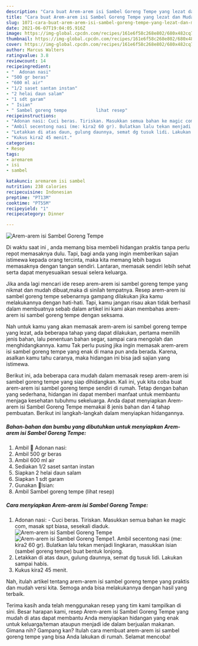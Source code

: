 ```yaml
---
description: "Cara buat Arem-arem isi Sambel Goreng Tempe yang lezat dan Mudah Dibuat"
title: "Cara buat Arem-arem isi Sambel Goreng Tempe yang lezat dan Mudah Dibuat"
slug: 1071-cara-buat-arem-arem-isi-sambel-goreng-tempe-yang-lezat-dan-mudah-dibuat
date: 2021-06-07T19:04:05.916Z
image: https://img-global.cpcdn.com/recipes/161e6f58c268e802/680x482cq70/arem-arem-isi-sambel-goreng-tempe-foto-resep-utama.jpg
thumbnail: https://img-global.cpcdn.com/recipes/161e6f58c268e802/680x482cq70/arem-arem-isi-sambel-goreng-tempe-foto-resep-utama.jpg
cover: https://img-global.cpcdn.com/recipes/161e6f58c268e802/680x482cq70/arem-arem-isi-sambel-goreng-tempe-foto-resep-utama.jpg
author: Marcus Walters
ratingvalue: 3.8
reviewcount: 14
recipeingredient:
- "  Adonan nasi"
- "500 gr beras"
- "600 ml air"
- "1/2 saset santan instan"
- "2 helai daun salam"
- "1 sdt garam"
- " Isian"
- " Sambel goreng tempe           lihat resep"
recipeinstructions:
- "Adonan nasi: Cuci beras. Tiriskan. Masukkan semua bahan ke magic com, masak spt biasa, sesekali diaduk."
- "Ambil secentong nasi (me: kira2 60 gr). Bulatkan lalu tekan menjadi lingkaran, masukkan isian (sambel goreng tempe) buat bentuk lonjong."
- "Letakkan di atas daun, gulung daunnya, semat dg tusuk lidi. Lakukan sampai habis."
- "Kukus kira2 45 menit."
categories:
- Resep
tags:
- aremarem
- isi
- sambel

katakunci: aremarem isi sambel 
nutrition: 238 calories
recipecuisine: Indonesian
preptime: "PT13M"
cooktime: "PT55M"
recipeyield: "1"
recipecategory: Dinner

---
```



![Arem-arem isi Sambel Goreng Tempe](https://img-global.cpcdn.com/recipes/161e6f58c268e802/680x482cq70/arem-arem-isi-sambel-goreng-tempe-foto-resep-utama.jpg)

Di waktu  saat ini , anda memang bisa membeli hidangan praktis tanpa perlu repot memasaknya dulu. Tapi, bagi anda yang ingin memberikan sajian istimewa kepada orang tercinta, maka kita memang lebih bagus memasaknya dengan tangan sendiri. Lantaran, memasak sendiri lebih sehat serta dapat menyesuaikan sesuai selera keluarga.

Jika anda lagi mencari ide resep arem-arem isi sambel goreng tempe yang nikmat dan mudah dibuat,maka di sinilah tempatnya. Resep arem-arem isi sambel goreng tempe  sebenarnya gampang dilakukan jika kamu melakukannya dengan hati-hati. Tapi, kamu jangan risau akan tidak berhasil dalam membuatnya 
sebab dalam artikel ini kami akan membahas arem-arem isi sambel goreng tempe dengan seksama.  



Nah untuk kamu yang akan memasak arem-arem isi sambel goreng tempe yang lezat, ada beberapa tahap yang dapat dilakukan, pertama memilih jenis bahan, lalu penentuan bahan segar, sampai cara mengolah dan menghidangkannya. kamu Tak perlu pusing jika ingin memasak arem-arem isi sambel goreng tempe yang enak di mana pun anda berada. Karena, asalkan kamu  tahu caranya, maka hidangan ini bisa jadi sajian yang istimewa.

Berikut ini, ada beberapa cara mudah dalam memasak resep arem-arem isi sambel goreng tempe yang siap dihidangkan. Kali ini, yuk kita coba buat arem-arem isi sambel goreng tempe sendiri di rumah. Tetap dengan bahan yang sederhana, hidangan ini dapat memberi manfaat untuk membantu menjaga kesehatan tubuhmu sekeluarga. Anda dapat menyiapkan Arem-arem isi Sambel Goreng Tempe memakai 8 jenis bahan dan 4 tahap pembuatan. Berikut ini langkah-langkah dalam menyiapkan hidangannya.

<!--inarticleads1-->

##### Bahan-bahan dan bumbu yang dibutuhkan untuk menyiapkan Arem-arem isi Sambel Goreng Tempe:

1. Ambil  🌺 Adonan nasi:
1. Ambil 500 gr beras
1. Ambil 600 ml air
1. Sediakan 1/2 saset santan instan
1. Siapkan 2 helai daun salam
1. Siapkan 1 sdt garam
1. Gunakan  🌺Isian:
1. Ambil  Sambel goreng tempe           (lihat resep)




<!--inarticleads2-->

##### Cara menyiapkan Arem-arem isi Sambel Goreng Tempe:

1. Adonan nasi: - Cuci beras. Tiriskan. Masukkan semua bahan ke magic com, masak spt biasa, sesekali diaduk.
<img src="https://img-global.cpcdn.com/steps/f36be4df97d2d2fc/160x128cq70/arem-arem-isi-sambel-goreng-tempe-langkah-memasak-1-foto.jpg" alt="Arem-arem isi Sambel Goreng Tempe"><img src="https://img-global.cpcdn.com/steps/2b713f990e7674c8/160x128cq70/arem-arem-isi-sambel-goreng-tempe-langkah-memasak-1-foto.jpg" alt="Arem-arem isi Sambel Goreng Tempe">1. Ambil secentong nasi (me: kira2 60 gr). Bulatkan lalu tekan menjadi lingkaran, masukkan isian (sambel goreng tempe) buat bentuk lonjong.
1. Letakkan di atas daun, gulung daunnya, semat dg tusuk lidi. Lakukan sampai habis.
1. Kukus kira2 45 menit.




Nah, itulah artikel tentang  arem-arem isi sambel goreng tempe  yang praktis dan mudah versi kita. Semoga anda bisa melakukannya dengan hasil yang terbaik. 

Terima kasih anda telah menggunakan resep yang tim kami tampilkan di sini. Besar harapan kami, resep  Arem-arem isi Sambel Goreng Tempe yang mudah di atas dapat membantu Anda menyiapkan hidangan yang enak untuk keluarga/teman ataupun menjadi ide dalam berjualan makanan. Gimana nih? Gampang kan? Itulah cara membuat arem-arem isi sambel goreng tempe yang bisa Anda lakukan di rumah. Selamat mencoba!

